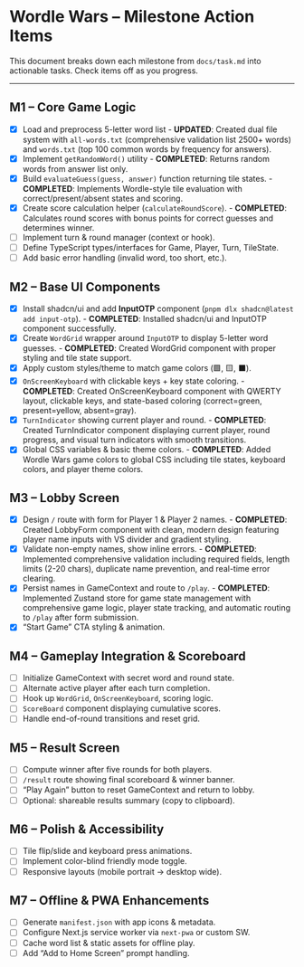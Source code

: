 # Wordle Wars – Milestone Action Items

This document breaks down each milestone from `docs/task.md` into actionable tasks. Check items off as you progress.

---

## M1 – Core Game Logic

- [x] Load and preprocess 5-letter word list - **UPDATED**: Created dual file system with `all-words.txt` (comprehensive validation list 2500+ words) and `words.txt` (top 100 common words by frequency for answers).
- [x] Implement `getRandomWord()` utility - **COMPLETED**: Returns random words from answer list only.
- [x] Build `evaluateGuess(guess, answer)` function returning tile states. - **COMPLETED**: Implements Wordle-style tile evaluation with correct/present/absent states and scoring.
- [x] Create score calculation helper (`calculateRoundScore`). - **COMPLETED**: Calculates round scores with bonus points for correct guesses and determines winner.
- [ ] Implement turn & round manager (context or hook).
- [ ] Define TypeScript types/interfaces for Game, Player, Turn, TileState.
- [ ] Add basic error handling (invalid word, too short, etc.).

## M2 – Base UI Components

- [x] Install shadcn/ui and add **InputOTP** component (`pnpm dlx shadcn@latest add input-otp`). - **COMPLETED**: Installed shadcn/ui and InputOTP component successfully.
- [x] Create `WordGrid` wrapper around `InputOTP` to display 5-letter word guesses. - **COMPLETED**: Created WordGrid component with proper styling and tile state support.
- [x] Apply custom styles/theme to match game colors (🟩, 🟨, ⬛).
- [x] `OnScreenKeyboard` with clickable keys + key state coloring. - **COMPLETED**: Created OnScreenKeyboard component with QWERTY layout, clickable keys, and state-based coloring (correct=green, present=yellow, absent=gray).
- [x] `TurnIndicator` showing current player and round. - **COMPLETED**: Created TurnIndicator component displaying current player, round progress, and visual turn indicators with smooth transitions.
- [x] Global CSS variables & basic theme colors. - **COMPLETED**: Added Wordle Wars game colors to global CSS including tile states, keyboard colors, and player theme colors.

## M3 – Lobby Screen

- [x] Design `/` route with form for Player 1 & Player 2 names. - **COMPLETED**: Created LobbyForm component with clean, modern design featuring player name inputs with VS divider and gradient styling.
- [x] Validate non-empty names, show inline errors. - **COMPLETED**: Implemented comprehensive validation including required fields, length limits (2-20 chars), duplicate name prevention, and real-time error clearing.
- [x] Persist names in GameContext and route to `/play`. - **COMPLETED**: Implemented Zustand store for game state management with comprehensive game logic, player state tracking, and automatic routing to `/play` after form submission.
- [x] “Start Game” CTA styling & animation.

## M4 – Gameplay Integration & Scoreboard

- [ ] Initialize GameContext with secret word and round state.
- [ ] Alternate active player after each turn completion.
- [ ] Hook up `WordGrid`, `OnScreenKeyboard`, scoring logic.
- [ ] `ScoreBoard` component displaying cumulative scores.
- [ ] Handle end-of-round transitions and reset grid.

## M5 – Result Screen

- [ ] Compute winner after five rounds for both players.
- [ ] `/result` route showing final scoreboard & winner banner.
- [ ] “Play Again” button to reset GameContext and return to lobby.
- [ ] Optional: shareable results summary (copy to clipboard).

## M6 – Polish & Accessibility

- [ ] Tile flip/slide and keyboard press animations.
- [ ] Implement color-blind friendly mode toggle.
- [ ] Responsive layouts (mobile portrait → desktop wide).

## M7 – Offline & PWA Enhancements

- [ ] Generate `manifest.json` with app icons & metadata.
- [ ] Configure Next.js service worker via `next-pwa` or custom SW.
- [ ] Cache word list & static assets for offline play.
- [ ] Add “Add to Home Screen” prompt handling.
